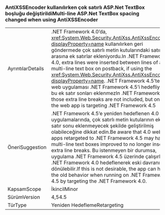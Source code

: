 ### <a name="multi-line-aspnet-textbox-spacing-changed-when-using-antixssencoder"></a><span data-ttu-id="4f4ce-101">AntiXSSEncoder kullanılırken çok satırlı ASP.Net TextBox boşluğu değiştirildi</span><span class="sxs-lookup"><span data-stu-id="4f4ce-101">Multi-line ASP.Net TextBox spacing changed when using AntiXSSEncoder</span></span>

|   |   |
|---|---|
|<span data-ttu-id="4f4ce-102">Ayrıntılar</span><span class="sxs-lookup"><span data-stu-id="4f4ce-102">Details</span></span>|<span data-ttu-id="4f4ce-103">.NET Framework 4.0’da, <xref:System.Web.Security.AntiXss.AntiXssEncoder?displayProperty=name> kullanılırken geri göndermede çok satırlı metin kutularındaki satırların arasına ek satırlar ekleniyordu.</span><span class="sxs-lookup"><span data-stu-id="4f4ce-103">In .NET Framework 4.0, extra lines were inserted between lines of a multi-line text box on postback, if using the <xref:System.Web.Security.AntiXss.AntiXssEncoder?displayProperty=name>.</span></span> <span data-ttu-id="4f4ce-104">.NET Framework 4.5’te, web uygulaması .NET Framework 4.5’i hedefliyorsa bu ek satır sonları eklenmez</span><span class="sxs-lookup"><span data-stu-id="4f4ce-104">In .NET Framework 4.5, those extra line breaks are not included, but only if the web app is targeting .NET Framework 4.5</span></span>|
|<span data-ttu-id="4f4ce-105">Öneri</span><span class="sxs-lookup"><span data-stu-id="4f4ce-105">Suggestion</span></span>|<span data-ttu-id="4f4ce-106">.NET Framework 4.5’e yeniden hedeflenen 4.0 web uygulamalarında, çok satırlı metin kutularının ek satır sonu eklenmeyecek şekilde geliştirilmiş olabileceğine dikkat edin.</span><span class="sxs-lookup"><span data-stu-id="4f4ce-106">Be aware that 4.0 web apps retargeted to .NET Framework 4.5 may have multi-line text boxes improved to no longer insert extra line breaks.</span></span> <span data-ttu-id="4f4ce-107">Bu istenmeyen bir durumsa, uygulama .NET Framework 4.5 üzerinde çalışırken .NET Framework 4.0 hedeflenerek eski davranışa dönülebilir.</span><span class="sxs-lookup"><span data-stu-id="4f4ce-107">If this is not desirable, the app  can have the old behavior when running on .NET Framework 4.5 by targeting the .NET Framework 4.0.</span></span>|
|<span data-ttu-id="4f4ce-108">Kapsam</span><span class="sxs-lookup"><span data-stu-id="4f4ce-108">Scope</span></span>|<span data-ttu-id="4f4ce-109">İkincil</span><span class="sxs-lookup"><span data-stu-id="4f4ce-109">Minor</span></span>|
|<span data-ttu-id="4f4ce-110">Sürüm</span><span class="sxs-lookup"><span data-stu-id="4f4ce-110">Version</span></span>|<span data-ttu-id="4f4ce-111">4,5</span><span class="sxs-lookup"><span data-stu-id="4f4ce-111">4.5</span></span>|
|<span data-ttu-id="4f4ce-112">Tür</span><span class="sxs-lookup"><span data-stu-id="4f4ce-112">Type</span></span>|<span data-ttu-id="4f4ce-113">Yeniden Hedefleme</span><span class="sxs-lookup"><span data-stu-id="4f4ce-113">Retargeting</span></span>|

